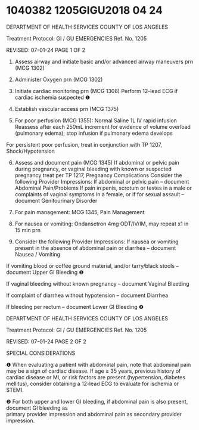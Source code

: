 # 1040382 1205GIGU2018 04 24

DEPARTMENT OF HEALTH SERVICES 
COUNTY OF LOS ANGELES 
 
Treatment Protocol: GI / GU EMERGENCIES Ref. No. 1205 
 
 
 
 
 
  
REVISED: 07-01-24 PAGE 1 OF 2 
 
1. Assess airway and initiate basic and/or advanced airway maneuvers prn (MCG 1302) 
 
2. Administer Oxygen prn (MCG 1302) 
 
3. Initiate cardiac monitoring prn (MCG 1308) 
Perform 12-lead ECG if cardiac ischemia suspected ❶ 
 
4. Establish vascular access prn (MCG 1375) 
 
5. For poor perfusion (MCG 1355): 
Normal Saline 1L IV rapid infusion  
Reassess after each 250mL increment for evidence of volume overload (pulmonary edema); stop 
infusion if pulmonary edema develops 
 
For persistent poor perfusion, treat in conjunction with TP 1207, Shock/Hypotension 
 
6. Assess and document pain (MCG 1345) 
If abdominal or pelvic pain during pregnancy, or vaginal bleeding with known or suspected 
pregnancy treat per TP 1217, Pregnancy Complications 
Consider the following Provider Impressions: 
If abdominal or pelvic pain – document Abdominal Pain/Problems 
If pain in penis, scrotum or testes in a male or complaints of vaginal symptoms in a female, or if 
for sexual assault – document Genitourinary Disorder 
 
7. For pain management: MCG 1345, Pain Management 
 
8. For nausea or vomiting: 
Ondansetron 4mg ODT/IV/IM, may repeat x1 in 15 min prn  
 
9. Consider the following Provider Impressions: 
If nausea or vomiting present in the absence of abdominal pain or diarrhea – document       
Nausea / Vomiting 
 
If vomiting blood or coffee ground material, and/or tarry/black stools – document Upper GI 
Bleeding ❷ 
 
If vaginal bleeding without known pregnancy – document Vaginal Bleeding 
 
If complaint of diarrhea without hypotension – document Diarrhea  
 
If bleeding per rectum – document Lower GI Bleeding ❷  

DEPARTMENT OF HEALTH SERVICES 
COUNTY OF LOS ANGELES 
 
Treatment Protocol: GI / GU EMERGENCIES Ref. No. 1205 
 
 
 
 
 
  
REVISED: 07-01-24 PAGE 2 OF 2 
 
SPECIAL CONSIDERATIONS 
 
❶   When evaluating a patient with abdominal pain, note that abdominal pain may be a sign of cardiac 
disease. If age ≥ 35 years, previous history of cardiac disease or MI, or risk factors are present 
(hypertension, diabetes mellitus), consider obtaining a 12-lead ECG to evaluate for ischemia or 
STEMI. 
 
❷   For both upper and lower GI bleeding, if abdominal pain is also present, document GI bleeding as   
primary provider impression and abdominal pain as secondary provider impression.
